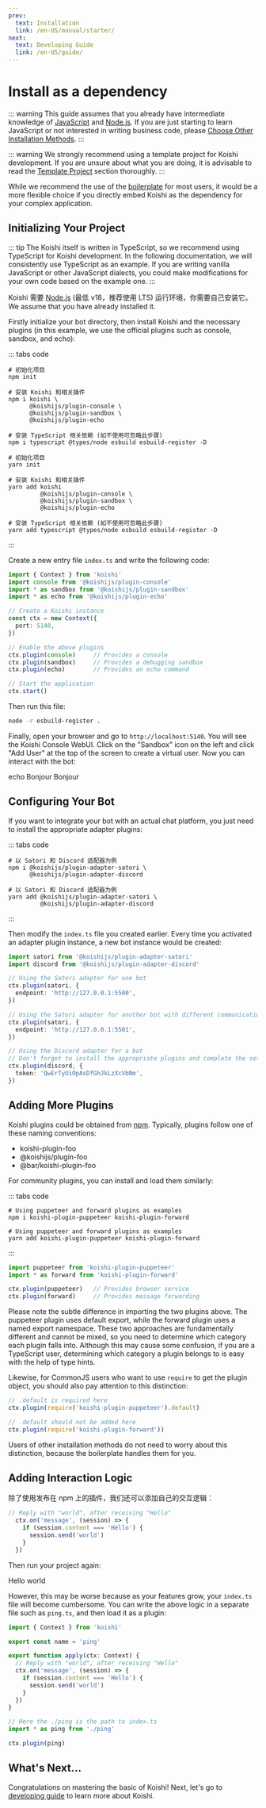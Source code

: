 ```yaml
---
prev:
  text: Installation
  link: /en-US/manual/starter/
next:
  text: Developing Guide
  link: /en-US/guide/
---
```


# Install as a dependency

::: warning
This guide assumes that you already have intermediate knowledge of [JavaScript](https://developer.mozilla.org/zh-CN/docs/Web/JavaScript) and [Node.js](https://nodejs.org/). If you are just starting to learn JavaScript or not interested in writing business code, please [Choose Other Installation Methods](./index.md).
:::

::: warning
We strongly recommend using a template project for Koishi development. If you are unsure about what you are doing, it is advisable to read the [Template Project](./boilerplate.md) section thoroughly.
:::

While we recommend the use of the [boilerplate](./boilerplate.md) for most users, it would be a more flexible choice if you directly embed Koishi as the dependency for your complex application.

## Initializing Your Project

::: tip
The Koishi itself is written in TypeScript, so we recommend using TypeScript for Koishi development. In the following documentation, we will consistently use TypeScript as an example. If you are writing vanilla JavaScript or other JavaScript dialects, you could make modifications for your own code based on the example one.
:::

Koishi 需要 [Node.js](https://nodejs.org/) (最低 v18，推荐使用 LTS) 运行环境，你需要自己安装它。We assume that you have already installed it.

Firstly initialize your bot directory, then install Koishi and the necessary plugins (in this example, we use the official plugins such as console, sandbox, and echo):

::: tabs code
```npm
# 初始化项目
npm init

# 安装 Koishi 和相关插件
npm i koishi \
      @koishijs/plugin-console \
      @koishijs/plugin-sandbox \
      @koishijs/plugin-echo

# 安装 TypeScript 相关依赖 (如不使用可忽略此步骤)
npm i typescript @types/node esbuild esbuild-register -D
```
```yarn
# 初始化项目
yarn init

# 安装 Koishi 和相关插件
yarn add koishi
         @koishijs/plugin-console \
         @koishijs/plugin-sandbox \
         @koishijs/plugin-echo

# 安装 TypeScript 相关依赖 (如不使用可忽略此步骤)
yarn add typescript @types/node esbuild esbuild-register -D
```
:::

Create a new entry file `index.ts` and write the following code:

```ts title=index.ts no-extra-header
import { Context } from 'koishi'
import console from '@koishijs/plugin-console'
import * as sandbox from '@koishijs/plugin-sandbox'
import * as echo from '@koishijs/plugin-echo'

// Create a Koishi instance
const ctx = new Context({
  port: 5140,
})

// Enable the above plugins
ctx.plugin(console)     // Provides a console
ctx.plugin(sandbox)     // Provides a debugging sandbox
ctx.plugin(echo)        // Provides an echo command

// Start the application
ctx.start()
```

Then run this file:

```sh
node -r esbuild-register .
```

Finally, open your browser and go to `http://localhost:5140`. You will see the Koishi Console WebUI. Click on the "Sandbox" icon on the left and click "Add User" at the top of the screen to create a virtual user. Now you can interact with the bot:

<chat-panel>
<chat-message nickname="Alice">echo Bonjour</chat-message>
<chat-message nickname="Koishi">Bonjour</chat-message>
</chat-panel>

## Configuring Your Bot

If you want to integrate your bot with an actual chat platform, you just need to install the appropriate adapter plugins:

::: tabs code
```npm
# 以 Satori 和 Discord 适配器为例
npm i @koishijs/plugin-adapter-satori \
      @koishijs/plugin-adapter-discord
```
```yarn
# 以 Satori 和 Discord 适配器为例
yarn add @koishijs/plugin-adapter-satori \
         @koishijs/plugin-adapter-discord
```
:::

Then modify the `index.ts` file you created earlier. Every time you activated an adapter plugin instance, a new bot instance would be created:

```ts title=index.ts
import satori from '@koishijs/plugin-adapter-satori'
import discord from '@koishijs/plugin-adapter-discord'

// Using the Satori adapter for one bot
ctx.plugin(satori, {
  endpoint: 'http://127.0.0.1:5500',
})

// Using the Satori adapter for another bot with different communication methods
ctx.plugin(satori, {
  endpoint: 'http://127.0.0.1:5501',
})

// Using the Discord adapter for a bot
// Don't forget to install the appropriate plugins and complete the setup before using it
ctx.plugin(discord, {
  token: 'QwErTyUiOpAsDfGhJkLzXcVbNm',
})
```

## Adding More Plugins

Koishi plugins could be obtained from [npm](https://www.npmjs.com). Typically, plugins follow one of these naming conventions:

- koishi-plugin-foo
- @koishijs/plugin-foo
- @bar/koishi-plugin-foo

For community plugins, you can install and load them similarly:

::: tabs code
```npm
# Using puppeteer and forward plugins as examples
npm i koishi-plugin-puppeteer koishi-plugin-forward
```
```yarn
# Using puppeteer and forward plugins as examples
yarn add koishi-plugin-puppeteer koishi-plugin-forward
```
:::

```ts title=index.ts
import puppeteer from 'koishi-plugin-puppeteer'
import * as forward from 'koishi-plugin-forward'

ctx.plugin(puppeteer)   // Provides browser service
ctx.plugin(forward)     // Provides message forwarding
```

Please note the subtle difference in importing the two plugins above. The puppeteer plugin uses default export, while the forward plugin uses a named export namespace. These two approaches are fundamentally different and cannot be mixed, so you need to determine which category each plugin falls into. Although this may cause some confusion, if you are a TypeScript user, determining which category a plugin belongs to is easy with the help of type hints.

Likewise, for CommonJS users who want to use `require` to get the plugin object, you should also pay attention to this distinction:

```ts title=index.ts
// .default is required here
ctx.plugin(require('koishi-plugin-puppeteer').default)

// .default should not be added here
ctx.plugin(require('koishi-plugin-forward'))
```

Users of other installation methods do not need to worry about this distinction, because the boilerplate handles them for you.

## Adding Interaction Logic

除了使用发布在 npm 上的插件，我们还可以添加自己的交互逻辑：

```ts title=index.ts
// Reply with "world", after receiving "Hello"
  ctx.on('message', (session) => {
    if (session.content === 'Hello') {
      session.send('world')
    }
  })
```

Then run your project again:

<chat-panel>
<chat-message nickname="Alice">Hello</chat-message>
<chat-message nickname="Koishi">world</chat-message>
</chat-panel>

However, this may be worse because as your features grow, your `index.ts` file will become cumbersome. You can write the above logic in a separate file such as `ping.ts`, and then load it as a plugin:

```ts title=ping.ts no-extra-header
import { Context } from 'koishi'

export const name = 'ping'

export function apply(ctx: Context) {
  // Reply with "world", after receiving "Hello"
  ctx.on('message', (session) => {
    if (session.content === 'Hello') {
      session.send('world')
    }
  })
}
```

```ts title=index.ts
// Here the ./ping is the path to index.ts
import * as ping from './ping'

ctx.plugin(ping)
```

## What's Next...

Congratulations on mastering the basic of Koishi! Next, let's go to [developing guide](../../guide/) to learn more about Koishi.
